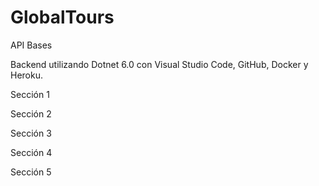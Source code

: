 # GlobalTours

API Bases

Backend utilizando Dotnet 6.0 con Visual Studio Code, GitHub, Docker y Heroku.

Sección 1

Sección 2

Sección 3

Sección 4

Sección 5